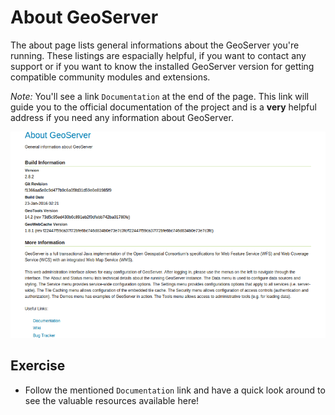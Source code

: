 # About GeoServer

The about page lists general informations about the GeoServer you're running.
These listings are espacially helpful, if you want to contact any support or
if you want to know the installed GeoServer version for getting compatible
community modules and extensions.

*Note:* You'll see a link `Documentation` at the end of the page. This link will
guide you to the official documentation of the project and is a **very** helpful
address if you need any information about GeoServer.

![About page.](../../../assets/administration_about.png)

## Exercise

* Follow the mentioned `Documentation` link and have a quick look around to
  see the valuable resources available here!
